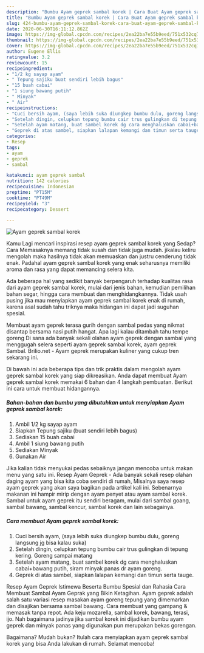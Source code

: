 ```yaml
---
description: "Bumbu Ayam geprek sambal korek | Cara Buat Ayam geprek sambal korek Yang Enak Dan Lezat"
title: "Bumbu Ayam geprek sambal korek | Cara Buat Ayam geprek sambal korek Yang Enak Dan Lezat"
slug: 424-bumbu-ayam-geprek-sambal-korek-cara-buat-ayam-geprek-sambal-korek-yang-enak-dan-lezat
date: 2020-06-30T16:11:12.862Z
image: https://img-global.cpcdn.com/recipes/2ea22ba7e55b9eed/751x532cq70/ayam-geprek-sambal-korek-foto-resep-utama.jpg
thumbnail: https://img-global.cpcdn.com/recipes/2ea22ba7e55b9eed/751x532cq70/ayam-geprek-sambal-korek-foto-resep-utama.jpg
cover: https://img-global.cpcdn.com/recipes/2ea22ba7e55b9eed/751x532cq70/ayam-geprek-sambal-korek-foto-resep-utama.jpg
author: Eugene Ellis
ratingvalue: 3.2
reviewcount: 15
recipeingredient:
- "1/2 kg sayap ayam"
- " Tepung sajiku buat sendiri lebih bagus"
- "15 buah cabai"
- "1 siung bawang putih"
- " Minyak"
- " Air"
recipeinstructions:
- "Cuci bersih ayam, (saya lebih suka diungkep bumbu dulu, goreng langsung jg bisa kalau suka)"
- "Setelah dingin, celupkan tepung bumbu cair trus gulingkan di tepung kering. Goreng sampai matang"
- "Setelah ayam matang, buat sambel korek dg cara menghaluskan cabai+bawang putih, siram minyak panas dr ayam goreng."
- "Geprek di atas sambel, siapkan lalapan kemangi dan timun serta tauge."
categories:
- Resep
tags:
- ayam
- geprek
- sambal

katakunci: ayam geprek sambal 
nutrition: 142 calories
recipecuisine: Indonesian
preptime: "PT15M"
cooktime: "PT49M"
recipeyield: "3"
recipecategory: Dessert

---
```



![Ayam geprek sambal korek](https://img-global.cpcdn.com/recipes/2ea22ba7e55b9eed/751x532cq70/ayam-geprek-sambal-korek-foto-resep-utama.jpg)

Kamu Lagi mencari inspirasi resep ayam geprek sambal korek yang Sedap? Cara Memasaknya memang tidak susah dan tidak juga mudah. jikalau keliru mengolah maka hasilnya tidak akan memuaskan dan justru cenderung tidak enak. Padahal ayam geprek sambal korek yang enak seharusnya memiliki aroma dan rasa yang dapat memancing selera kita.

Ada beberapa hal yang sedikit banyak berpengaruh terhadap kualitas rasa dari ayam geprek sambal korek, mulai dari jenis bahan, kemudian pemilihan bahan segar, hingga cara membuat dan menghidangkannya. Tidak usah pusing jika mau menyiapkan ayam geprek sambal korek enak di rumah, karena asal sudah tahu triknya maka hidangan ini dapat jadi suguhan spesial.

Membuat ayam geprek terasa gurih dengan sambal pedas yang nikmat disantap bersama nasi putih hangat. Apa lagi kalau ditambah tahu tempe goreng Di sana ada banyak sekali olahan ayam geprek dengan sambal yang menggugah selera seperti ayam geprek sambal korek, ayam geprek Sambal. Brilio.net - Ayam geprek merupakan kuliner yang cukup tren sekarang ini.


Di bawah ini ada beberapa tips dan trik praktis dalam mengolah ayam geprek sambal korek yang siap dikreasikan. Anda dapat membuat Ayam geprek sambal korek memakai 6 bahan dan 4 langkah pembuatan. Berikut ini cara untuk membuat hidangannya.

<!--inarticleads1-->

##### Bahan-bahan dan bumbu yang dibutuhkan untuk menyiapkan Ayam geprek sambal korek:

1. Ambil 1/2 kg sayap ayam
1. Siapkan  Tepung sajiku (buat sendiri lebih bagus)
1. Sediakan 15 buah cabai
1. Ambil 1 siung bawang putih
1. Sediakan  Minyak
1. Gunakan  Air


Jika kalian tidak menyukai pedas sebaiknya jangan mencoba untuk makan menu yang satu ini. Resep Ayam Geprek - Ada banyak sekali resep olahan daging ayam yang bisa kita coba sendiri di rumah, Misalnya saya resep ayam geprek yang akan saya bagikan pada artikel kali ini. Sebenarnya makanan ini hampir mirip dengan ayam penyet atau ayam sambal korek. Sambal untuk ayam geprek itu sendiri beragam, mulai dari sambal goang, sambal bawang, sambal kencur, sambal korek dan lain sebagainya. 

<!--inarticleads2-->

##### Cara membuat Ayam geprek sambal korek:

1. Cuci bersih ayam, (saya lebih suka diungkep bumbu dulu, goreng langsung jg bisa kalau suka)
1. Setelah dingin, celupkan tepung bumbu cair trus gulingkan di tepung kering. Goreng sampai matang
1. Setelah ayam matang, buat sambel korek dg cara menghaluskan cabai+bawang putih, siram minyak panas dr ayam goreng.
1. Geprek di atas sambel, siapkan lalapan kemangi dan timun serta tauge.


Resep Ayam Geprek Istimewa Beserta Bumbu Spesial dan Rahasia Cara Membuat Sambal Ayam Geprak yang Bikin Ketagihan. Ayam geprek adalah salah satu variasi resep masakan ayam goreng tepung yang dimemarkan dan disajikan bersama sambal bawang. Cara membuat yang gampang &amp; memasak tanpa repot. Ada keju mozarella, sambal korek, bawang, terasi, ijo. Nah bagaimana jadinya jika sambal korek ini dijadikan bumbu ayam geprek dan minyak panas yang digunakan pun merupakan bekas gorengan. 

Bagaimana? Mudah bukan? Itulah cara menyiapkan ayam geprek sambal korek yang bisa Anda lakukan di rumah. Selamat mencoba!
